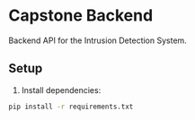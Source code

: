 # Capstone Backend

Backend API for the Intrusion Detection System.

## Setup

1. Install dependencies:
```bash
pip install -r requirements.txt